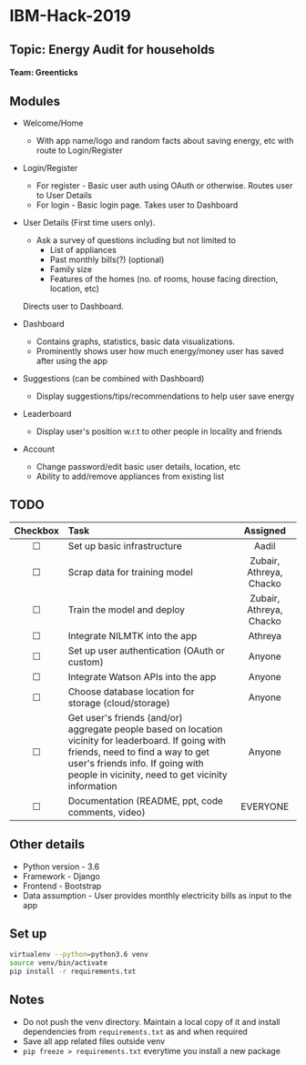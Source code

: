 # IBM-Hack-2019
## Topic: Energy Audit for households
#### Team: Greenticks

## Modules

* Welcome/Home
  * With app name/logo and random facts about saving energy, etc with route to Login/Register

* Login/Register
  * For register - Basic user auth using OAuth or otherwise. Routes user to User Details
  * For login - Basic login page. Takes user to Dashboard

* User Details (First time users only).
  * Ask a survey of questions including but not limited to
    * List of appliances
    * Past monthly bills(?) (optional)
    * Family size
    * Features of the homes (no. of rooms, house facing direction, location, etc)

  Directs user to Dashboard.

* Dashboard
  * Contains graphs, statistics, basic data visualizations.
  * Prominently shows user how much energy/money user has saved after using the app

* Suggestions (can be combined with Dashboard)
  * Display suggestions/tips/recommendations to help user save energy

* Leaderboard
  * Display user's position w.r.t to other people in locality and friends

* Account
  * Change password/edit basic user details, location, etc
  * Ability to add/remove appliances from existing list

## TODO

| Checkbox  | Task                                                  | Assigned |
| :-------: | :---------                                            | :------: |
| &#9744;   | Set up basic infrastructure                           | Aadil    |
| &#9744;   | Scrap data for training model                         | Zubair, Athreya, Chacko |
| &#9744;   | Train the model and deploy                            | Zubair, Athreya, Chacko |
| &#9744;   | Integrate NILMTK into the app                         | Athreya  |
| &#9744;   | Set up user authentication (OAuth or custom)          | Anyone   |
| &#9744;   | Integrate Watson APIs into the app                    | Anyone   |
| &#9744;   | Choose database location for storage (cloud/storage)  | Anyone   |
| &#9744;   | Get user's friends (and/or) aggregate people based on location vicinity for leaderboard. If going with friends, need to find a way to get user's friends info. If going with people in vicinity, need to get vicinity information                                                         | Anyone   |
| &#9744;   | Documentation (README, ppt, code comments, video)     | EVERYONE |

## Other details

* Python version - 3.6
* Framework - Django
* Frontend  - Bootstrap
* Data assumption - User provides monthly electricity bills as input to the app

## Set up
```bash
virtualenv --python=python3.6 venv
source venv/bin/activate
pip install -r requirements.txt
```

## Notes
* Do not push the venv directory. Maintain a local copy of it and install dependencies from `requirements.txt` as and when required
* Save all app related files outside venv
* `pip freeze > requirements.txt` everytime you install a new package
